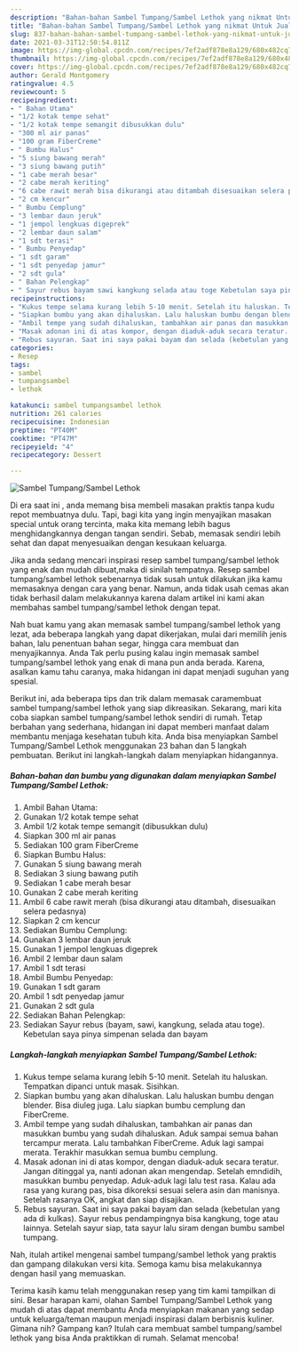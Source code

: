 ```yaml
---
description: "Bahan-bahan Sambel Tumpang/Sambel Lethok yang nikmat Untuk Jualan"
title: "Bahan-bahan Sambel Tumpang/Sambel Lethok yang nikmat Untuk Jualan"
slug: 837-bahan-bahan-sambel-tumpang-sambel-lethok-yang-nikmat-untuk-jualan
date: 2021-03-31T12:50:54.811Z
image: https://img-global.cpcdn.com/recipes/7ef2adf878e8a129/680x482cq70/sambel-tumpangsambel-lethok-foto-resep-utama.jpg
thumbnail: https://img-global.cpcdn.com/recipes/7ef2adf878e8a129/680x482cq70/sambel-tumpangsambel-lethok-foto-resep-utama.jpg
cover: https://img-global.cpcdn.com/recipes/7ef2adf878e8a129/680x482cq70/sambel-tumpangsambel-lethok-foto-resep-utama.jpg
author: Gerald Montgomery
ratingvalue: 4.5
reviewcount: 5
recipeingredient:
- " Bahan Utama"
- "1/2 kotak tempe sehat"
- "1/2 kotak tempe semangit dibusukkan dulu"
- "300 ml air panas"
- "100 gram FiberCreme"
- " Bumbu Halus"
- "5 siung bawang merah"
- "3 siung bawang putih"
- "1 cabe merah besar"
- "2 cabe merah keriting"
- "6 cabe rawit merah bisa dikurangi atau ditambah disesuaikan selera pedasnya"
- "2 cm kencur"
- " Bumbu Cemplung"
- "3 lembar daun jeruk"
- "1 jempol lengkuas digeprek"
- "2 lembar daun salam"
- "1 sdt terasi"
- " Bumbu Penyedap"
- "1 sdt garam"
- "1 sdt penyedap jamur"
- "2 sdt gula"
- " Bahan Pelengkap"
- " Sayur rebus bayam sawi kangkung selada atau toge Kebetulan saya pinya simpenan selada dan bayam"
recipeinstructions:
- "Kukus tempe selama kurang lebih 5-10 menit. Setelah itu haluskan. Tempatkan dipanci untuk masak. Sisihkan."
- "Siapkan bumbu yang akan dihaluskan. Lalu haluskan bumbu dengan blender. Bisa diuleg juga. Lalu siapkan bumbu cemplung dan FiberCreme."
- "Ambil tempe yang sudah dihaluskan, tambahkan air panas dan masukkan bumbu yang sudah dihaluskan. Aduk sampai semua bahan tercampur merata. Lalu tambahkan FiberCreme. Aduk lagi sampai merata. Terakhir masukkan semua bumbu cemplung."
- "Masak adonan ini di atas kompor, dengan diaduk-aduk secara teratur. Jangan ditinggal ya, nanti adonan akan mengendap. Setelah emndidih, masukkan bumbu penyedap. Aduk-aduk lagi lalu test rasa. Kalau ada rasa yang kurang pas, bisa dikoreksi sesuai selera asin dan manisnya. Setelah rasanya OK, angkat dan siap disajikan."
- "Rebus sayuran. Saat ini saya pakai bayam dan selada (kebetulan yang ada di kulkas). Sayur rebus pendampingnya bisa kangkung, toge atau lainnya. Setelah sayur siap, tata sayur lalu siram dengan bumbu sambel tumpang."
categories:
- Resep
tags:
- sambel
- tumpangsambel
- lethok

katakunci: sambel tumpangsambel lethok 
nutrition: 261 calories
recipecuisine: Indonesian
preptime: "PT40M"
cooktime: "PT47M"
recipeyield: "4"
recipecategory: Dessert

---
```



![Sambel Tumpang/Sambel Lethok](https://img-global.cpcdn.com/recipes/7ef2adf878e8a129/680x482cq70/sambel-tumpangsambel-lethok-foto-resep-utama.jpg)

Di era  saat ini , anda memang bisa membeli masakan praktis tanpa kudu repot membuatnya dulu. Tapi, bagi kita yang ingin menyajikan masakan special untuk orang tercinta, maka kita memang lebih bagus menghidangkannya dengan tangan sendiri. Sebab, memasak sendiri lebih sehat dan dapat menyesuaikan dengan kesukaan keluarga.

Jika anda sedang mencari inspirasi resep sambel tumpang/sambel lethok yang enak dan mudah dibuat,maka di sinilah tempatnya. Resep sambel tumpang/sambel lethok  sebenarnya tidak susah untuk dilakukan jika kamu memasaknya dengan cara yang benar. Namun, anda tidak usah cemas akan tidak berhasil dalam melakukannya 
karena dalam artikel ini kami akan membahas sambel tumpang/sambel lethok dengan tepat.  



Nah buat kamu yang akan memasak sambel tumpang/sambel lethok yang lezat, ada beberapa langkah yang dapat dikerjakan, mulai dari memilih jenis bahan, lalu penentuan bahan segar, hingga cara membuat dan menyajikannya. Anda Tak perlu pusing kalau ingin memasak sambel tumpang/sambel lethok yang enak di mana pun anda berada. Karena, asalkan kamu  tahu caranya, maka hidangan ini dapat menjadi suguhan yang spesial.

Berikut ini, ada beberapa tips dan trik dalam memasak caramembuat sambel tumpang/sambel lethok yang siap dikreasikan. Sekarang, mari kita coba siapkan sambel tumpang/sambel lethok sendiri di rumah. Tetap berbahan yang sederhana, hidangan ini dapat memberi manfaat dalam membantu menjaga kesehatan tubuh kita. Anda bisa menyiapkan Sambel Tumpang/Sambel Lethok menggunakan 23 bahan dan 5 langkah pembuatan. Berikut ini langkah-langkah dalam menyiapkan hidangannya.

<!--inarticleads1-->

##### Bahan-bahan dan bumbu yang digunakan dalam menyiapkan Sambel Tumpang/Sambel Lethok:

1. Ambil  Bahan Utama:
1. Gunakan 1/2 kotak tempe sehat
1. Ambil 1/2 kotak tempe semangit (dibusukkan dulu)
1. Siapkan 300 ml air panas
1. Sediakan 100 gram FiberCreme
1. Siapkan  Bumbu Halus:
1. Gunakan 5 siung bawang merah
1. Sediakan 3 siung bawang putih
1. Sediakan 1 cabe merah besar
1. Gunakan 2 cabe merah keriting
1. Ambil 6 cabe rawit merah (bisa dikurangi atau ditambah, disesuaikan selera pedasnya)
1. Siapkan 2 cm kencur
1. Sediakan  Bumbu Cemplung:
1. Gunakan 3 lembar daun jeruk
1. Gunakan 1 jempol lengkuas digeprek
1. Ambil 2 lembar daun salam
1. Ambil 1 sdt terasi
1. Ambil  Bumbu Penyedap:
1. Gunakan 1 sdt garam
1. Ambil 1 sdt penyedap jamur
1. Gunakan 2 sdt gula
1. Sediakan  Bahan Pelengkap:
1. Sediakan  Sayur rebus (bayam, sawi, kangkung, selada atau toge). Kebetulan saya pinya simpenan selada dan bayam




<!--inarticleads2-->

##### Langkah-langkah menyiapkan Sambel Tumpang/Sambel Lethok:

1. Kukus tempe selama kurang lebih 5-10 menit. Setelah itu haluskan. Tempatkan dipanci untuk masak. Sisihkan.
1. Siapkan bumbu yang akan dihaluskan. Lalu haluskan bumbu dengan blender. Bisa diuleg juga. Lalu siapkan bumbu cemplung dan FiberCreme.
1. Ambil tempe yang sudah dihaluskan, tambahkan air panas dan masukkan bumbu yang sudah dihaluskan. Aduk sampai semua bahan tercampur merata. Lalu tambahkan FiberCreme. Aduk lagi sampai merata. Terakhir masukkan semua bumbu cemplung.
1. Masak adonan ini di atas kompor, dengan diaduk-aduk secara teratur. Jangan ditinggal ya, nanti adonan akan mengendap. Setelah emndidih, masukkan bumbu penyedap. Aduk-aduk lagi lalu test rasa. Kalau ada rasa yang kurang pas, bisa dikoreksi sesuai selera asin dan manisnya. Setelah rasanya OK, angkat dan siap disajikan.
1. Rebus sayuran. Saat ini saya pakai bayam dan selada (kebetulan yang ada di kulkas). Sayur rebus pendampingnya bisa kangkung, toge atau lainnya. Setelah sayur siap, tata sayur lalu siram dengan bumbu sambel tumpang.




Nah, itulah artikel mengenai  sambel tumpang/sambel lethok  yang praktis dan gampang dilakukan versi kita. Semoga kamu bisa melakukannya dengan hasil yang memuaskan. 

Terima kasih kamu telah menggunakan resep yang tim kami tampilkan di sini. Besar harapan kami, olahan  Sambel Tumpang/Sambel Lethok yang mudah di atas dapat membantu Anda menyiapkan makanan yang sedap untuk keluarga/teman maupun menjadi inspirasi dalam berbisnis kuliner. Gimana nih? Gampang kan? Itulah cara membuat sambel tumpang/sambel lethok yang bisa Anda praktikkan di rumah. Selamat mencoba!

